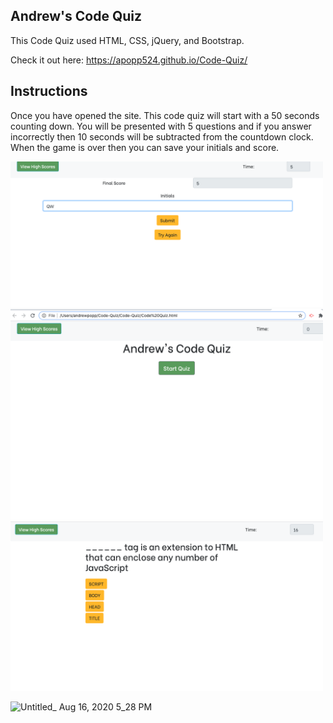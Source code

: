 ## Andrew's Code Quiz

This Code Quiz used HTML, CSS, jQuery, and Bootstrap. 



Check it out here: https://apopp524.github.io/Code-Quiz/


## Instructions
Once you have opened the site. This code quiz will start with a 50 seconds counting down. You will be presented with 5 questions and if you answer incorrectly then 10 seconds will be subtracted from the countdown clock. When the game is over then you can save your initials and score.



<img src="screen1.png" width="500">




<img src="screen2.png" width="500">




<img src="screen3.png" width="500">





![Untitled_ Aug 16, 2020 5_28 PM](https://user-images.githubusercontent.com/64044377/90345436-1e2d9f80-dfe6-11ea-8f7f-4cafd84fb595.gif)
